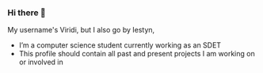 ### Hi there 👋

My username's Viridi, but I also go by Iestyn,
- I’m a computer science student currently working as an SDET
- This profile should contain all past and present projects I am working on or involved in

